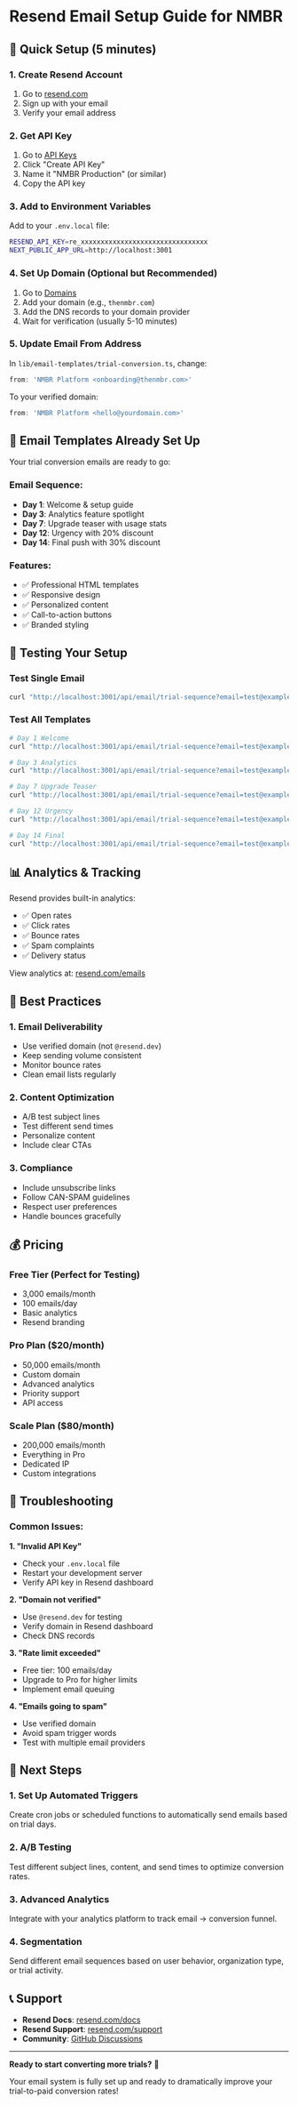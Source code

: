 # Resend Email Setup Guide for NMBR

## 🚀 Quick Setup (5 minutes)

### 1. Create Resend Account
1. Go to [resend.com](https://resend.com)
2. Sign up with your email
3. Verify your email address

### 2. Get API Key
1. Go to [API Keys](https://resend.com/api-keys)
2. Click "Create API Key"
3. Name it "NMBR Production" (or similar)
4. Copy the API key

### 3. Add to Environment Variables
Add to your `.env.local` file:
```bash
RESEND_API_KEY=re_xxxxxxxxxxxxxxxxxxxxxxxxxxxxxxxx
NEXT_PUBLIC_APP_URL=http://localhost:3001
```

### 4. Set Up Domain (Optional but Recommended)
1. Go to [Domains](https://resend.com/domains)
2. Add your domain (e.g., `thenmbr.com`)
3. Add the DNS records to your domain provider
4. Wait for verification (usually 5-10 minutes)

### 5. Update Email From Address
In `lib/email-templates/trial-conversion.ts`, change:
```typescript
from: 'NMBR Platform <onboarding@thenmbr.com>'
```
To your verified domain:
```typescript
from: 'NMBR Platform <hello@yourdomain.com>'
```

## 📧 Email Templates Already Set Up

Your trial conversion emails are ready to go:

### Email Sequence:
- **Day 1**: Welcome & setup guide
- **Day 3**: Analytics feature spotlight  
- **Day 7**: Upgrade teaser with usage stats
- **Day 12**: Urgency with 20% discount
- **Day 14**: Final push with 30% discount

### Features:
- ✅ Professional HTML templates
- ✅ Responsive design
- ✅ Personalized content
- ✅ Call-to-action buttons
- ✅ Branded styling

## 🔧 Testing Your Setup

### Test Single Email
```bash
curl "http://localhost:3001/api/email/trial-sequence?email=test@example.com&template=day1_welcome&org=Test%20Org"
```

### Test All Templates
```bash
# Day 1 Welcome
curl "http://localhost:3001/api/email/trial-sequence?email=test@example.com&template=day1_welcome&org=Test%20Org"

# Day 3 Analytics
curl "http://localhost:3001/api/email/trial-sequence?email=test@example.com&template=day3_analytics&org=Test%20Org"

# Day 7 Upgrade Teaser
curl "http://localhost:3001/api/email/trial-sequence?email=test@example.com&template=day7_upgrade_teaser&org=Test%20Org"

# Day 12 Urgency
curl "http://localhost:3001/api/email/trial-sequence?email=test@example.com&template=day12_urgency&org=Test%20Org"

# Day 14 Final
curl "http://localhost:3001/api/email/trial-sequence?email=test@example.com&template=day14_final&org=Test%20Org"
```

## 📊 Analytics & Tracking

Resend provides built-in analytics:
- ✅ Open rates
- ✅ Click rates  
- ✅ Bounce rates
- ✅ Spam complaints
- ✅ Delivery status

View analytics at: [resend.com/emails](https://resend.com/emails)

## 🎯 Best Practices

### 1. Email Deliverability
- Use verified domain (not `@resend.dev`)
- Keep sending volume consistent
- Monitor bounce rates
- Clean email lists regularly

### 2. Content Optimization
- A/B test subject lines
- Test different send times
- Personalize content
- Include clear CTAs

### 3. Compliance
- Include unsubscribe links
- Follow CAN-SPAM guidelines
- Respect user preferences
- Handle bounces gracefully

## 💰 Pricing

### Free Tier (Perfect for Testing)
- 3,000 emails/month
- 100 emails/day
- Basic analytics
- Resend branding

### Pro Plan ($20/month)
- 50,000 emails/month
- Custom domain
- Advanced analytics
- Priority support
- API access

### Scale Plan ($80/month)
- 200,000 emails/month
- Everything in Pro
- Dedicated IP
- Custom integrations

## 🚨 Troubleshooting

### Common Issues:

**1. "Invalid API Key"**
- Check your `.env.local` file
- Restart your development server
- Verify API key in Resend dashboard

**2. "Domain not verified"**
- Use `@resend.dev` for testing
- Verify domain in Resend dashboard
- Check DNS records

**3. "Rate limit exceeded"**
- Free tier: 100 emails/day
- Upgrade to Pro for higher limits
- Implement email queuing

**4. "Emails going to spam"**
- Use verified domain
- Avoid spam trigger words
- Test with multiple email providers

## 🔄 Next Steps

### 1. Set Up Automated Triggers
Create cron jobs or scheduled functions to automatically send emails based on trial days.

### 2. A/B Testing
Test different subject lines, content, and send times to optimize conversion rates.

### 3. Advanced Analytics
Integrate with your analytics platform to track email → conversion funnel.

### 4. Segmentation
Send different email sequences based on user behavior, organization type, or trial activity.

## 📞 Support

- **Resend Docs**: [resend.com/docs](https://resend.com/docs)
- **Resend Support**: [resend.com/support](https://resend.com/support)
- **Community**: [GitHub Discussions](https://github.com/resend/resend/discussions)

---

**Ready to start converting more trials?** 🚀

Your email system is fully set up and ready to dramatically improve your trial-to-paid conversion rates!
